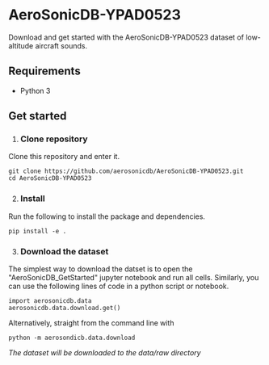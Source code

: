 # AeroSonicDB-YPAD0523
Download and get started with the AeroSonicDB-YPAD0523 dataset of low-altitude aircraft sounds.

## Requirements
- Python 3

## Get started
1. ### Clone repository
Clone this repository and enter it.
```
git clone https://github.com/aerosonicdb/AeroSonicDB-YPAD0523.git
cd AeroSonicDB-YPAD0523
```
2. ### Install
Run the following to install the package and dependencies.
```
pip install -e .

```
3. ### Download the dataset
The simplest way to download the datset is to open the "AeroSonicDB_GetStarted" jupyter notebook and run all cells. Similarly, you can use the following lines of code in a python script or notebook.
```
import aerosonicdb.data
aerosonicdb.data.download.get()
```
Alternatively, straight from the command line with
```
python -m aerosondicb.data.download
```
*The dataset will be downloaded to the data/raw directory*

